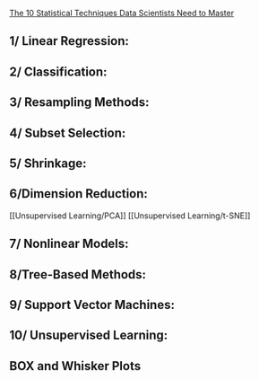 

[The 10 Statistical Techniques Data Scientists Need to Master](https://data-notes.co/the-10-statistical-techniques-data-scientists-need-to-master-1ef6dbd531f7)


## **1/ Linear Regression:**

## **2/ Classification:**

## **3/ Resampling Methods:**

## **4/ Subset Selection:**

## 5/ Shrinkage:

## 6/Dimension Reduction: 
[[Unsupervised Learning/PCA]] [[Unsupervised Learning/t-SNE]]

## **7/ Nonlinear Models:**
## **8/Tree-Based Methods:**
## **9/ Support Vector Machines:**
## **10/ Unsupervised Learning:**


## BOX and Whisker Plots 
